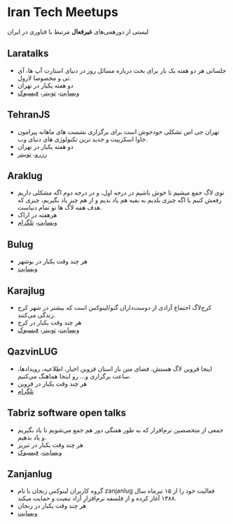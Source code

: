 ﻿# Iran Tech Meetups
لیستی از دورهمی‌های **غیرفعال** مرتبط با فناوری در ایران

## Laratalks
* جلساتی هر دو هفته یک بار برای بحث درباره مسائل روز در دنیای استارت آپ ها،‌ آی تی و مخصوصا لارول.
* دو هفته یکبار در تهران
* [وبسایت](http://laratalks.com/)، [توییتر](https://twitter.com/laratalks_com)، [فیسبوک](https://www.facebook.com/laratalks)

## TehranJS
* تهران جی اس تشکلی خودجوش است برای برگزاری نشست های ماهانه پیرامون جاوا اسکریپت و جدید ترین تکنولوژی های دنیای وب.
* دو هفته یکبار در تهران
* [رزرو](https://evand.com/tehranjs)، [توییتر](https://twitter.com/tehranjs)

## Araklug
* توی لاگ جمع میشیم تا خوش باشیم در درجه اول، و در درجه دوم اگه مشکلی داریم رفعش کنیم یا اگه چیزی بلدیم به بقیه هم یاد بدیم و از هم چیز یاد بگیریم، چیزی که هدف همه لاگ ها تو تمام دنیاست.
* هر‌هفته در اراک
* [وبسایت](http://arlug.blog.ir/)، [تلگرام](https://telegram.me/arlug)

## Bulug
* هر چند وقت یکبار در بوشهر
* [وبسایت](http://bulug.ir/)

## Karajlug
* کرج‌لاگ اجتماع آزادی از دوست‌داران گنو/لینوکس است که بیشتر در شهر کرج زندگی می‌کنند.
* هر چند وقت یکبار در کرج
* [وبسایت](http://www.karajlug.org/)، [توییتر](https://twitter.com/karajlug)، [فیسبوک](http://www.facebook.com/pages/KarajLug/113288182057531)

## QazvinLUG
* اینجا قزوین لاگ هستش، فضای متن باز استان قزوین اخبار، اطلاعیه، رویدادها، ساعت‌ برگزاری و... رو اینجا هماهنگ می‌کنیم.
* هر چند وقت یکبار در قزوین
* [تلگرام](https://telegram.me/qazvinlug)

## Tabriz software open talks
* جمعی از متخصصین نرم‌افزار که به طور هفتگی دور هم جمع می‌شویم تا یاد بگیریم و یاد بدهیم.
* هر چند وقت یکبار در تبریز
* [وبسایت](http://tabrizsoftware.opentalks.co/)، [فیسبوک](https://www.facebook.com/tosts.net)

## Zanjanlug
* گروه کاربران لینوکس زنجان با نام zanjanlug فعالیت خود را از ۱۵ تیرماه سال ۱۳۸۸ آغاز کرده و از فلسفه نرم‌افزارِ آزاد تبعیت و حمایت میکند.
* هر چند وقت یکبار در زنجان
* [وبسایت](http://www.zanjanlug.org/)
